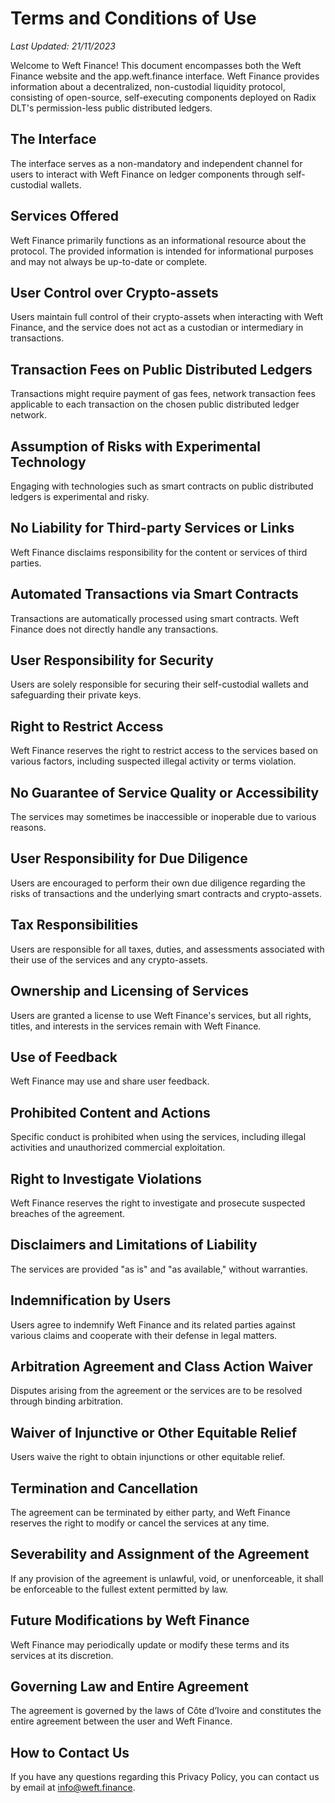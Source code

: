 # Terms and Conditions of Use

*Last Updated: 21/11/2023*

Welcome to Weft Finance! This document encompasses both the Weft Finance website and the app.weft.finance interface. Weft Finance provides information about a decentralized, non-custodial liquidity protocol, consisting of open-source, self-executing components deployed on Radix DLT's permission-less public distributed ledgers.

## The Interface
The interface serves as a non-mandatory and independent channel for users to interact with Weft Finance on ledger components through self-custodial wallets.

## Services Offered
Weft Finance primarily functions as an informational resource about the protocol. The provided information is intended for informational purposes and may not always be up-to-date or complete.

## User Control over Crypto-assets
Users maintain full control of their crypto-assets when interacting with Weft Finance, and the service does not act as a custodian or intermediary in transactions.

## Transaction Fees on Public Distributed Ledgers
Transactions might require payment of gas fees, network transaction fees applicable to each transaction on the chosen public distributed ledger network.

## Assumption of Risks with Experimental Technology
Engaging with technologies such as smart contracts on public distributed ledgers is experimental and risky.

## No Liability for Third-party Services or Links
Weft Finance disclaims responsibility for the content or services of third parties.

## Automated Transactions via Smart Contracts
Transactions are automatically processed using smart contracts. Weft Finance does not directly handle any transactions.

## User Responsibility for Security
Users are solely responsible for securing their self-custodial wallets and safeguarding their private keys.

## Right to Restrict Access
Weft Finance reserves the right to restrict access to the services based on various factors, including suspected illegal activity or terms violation.

## No Guarantee of Service Quality or Accessibility
The services may sometimes be inaccessible or inoperable due to various reasons.

## User Responsibility for Due Diligence
Users are encouraged to perform their own due diligence regarding the risks of transactions and the underlying smart contracts and crypto-assets.

## Tax Responsibilities
Users are responsible for all taxes, duties, and assessments associated with their use of the services and any crypto-assets.

## Ownership and Licensing of Services
Users are granted a license to use Weft Finance's services, but all rights, titles, and interests in the services remain with Weft Finance.

## Use of Feedback
Weft Finance may use and share user feedback.

## Prohibited Content and Actions
Specific conduct is prohibited when using the services, including illegal activities and unauthorized commercial exploitation.

## Right to Investigate Violations
Weft Finance reserves the right to investigate and prosecute suspected breaches of the agreement.

## Disclaimers and Limitations of Liability
The services are provided "as is" and "as available," without warranties.

## Indemnification by Users
Users agree to indemnify Weft Finance and its related parties against various claims and cooperate with their defense in legal matters.

## Arbitration Agreement and Class Action Waiver
Disputes arising from the agreement or the services are to be resolved through binding arbitration.

## Waiver of Injunctive or Other Equitable Relief
Users waive the right to obtain injunctions or other equitable relief.

## Termination and Cancellation
The agreement can be terminated by either party, and Weft Finance reserves the right to modify or cancel the services at any time.

## Severability and Assignment of the Agreement
If any provision of the agreement is unlawful, void, or unenforceable, it shall be enforceable to the fullest extent permitted by law.

## Future Modifications by Weft Finance
Weft Finance may periodically update or modify these terms and its services at its discretion.

## Governing Law and Entire Agreement
The agreement is governed by the laws of Côte d’Ivoire and constitutes the entire agreement between the user and Weft Finance.

## How to Contact Us ##
If you have any questions regarding this Privacy Policy, you can contact us by email at [info@weft.finance](mailto:info@weft.finance).
